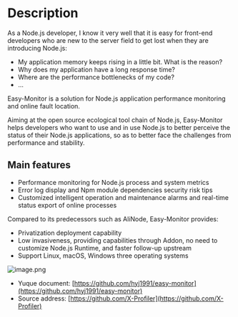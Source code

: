 # Description

As a Node.js developer, I know it very well that it is easy for front-end developers who are new to the server field to get lost when they are introducing Node.js:

-   My application memory keeps rising in a little bit. What is the reason?
-   Why does my application have a long response time?
-   Where are the performance bottlenecks of my code?
-   ...

Easy-Monitor is a solution for Node.js application performance monitoring and online fault location.

Aiming at the open source ecological tool chain of Node.js, Easy-Monitor helps developers who want to use and in use Node.js to better perceive the status of their Node.js applications, so as to better face the challenges from performance and stability.

## Main features

-   Performance monitoring for Node.js process and system metrics
-   Error log display and Npm module dependencies security risk tips
-   Customized intelligent operation and maintenance alarms and real-time status export of online processes

Compared to its predecessors such as AliNode, Easy-Monitor provides:

-   Privatization deployment capability
-   Low invasiveness, providing capabilities through Addon, no need to customize Node.js Runtime, and faster follow-up upstream
-   Support Linux, macOS, Windows three operating systems

![image.png](https://cdn.nlark.com/yuque/0/2020/png/155185/1591704520476-c5a15cc6-32f0-4257-b8f7-a344765f959c.png?x-oss-process=image%2Fresize%2Cw_1492)

-   Yuque document: [https://github.com/hyj1991/easy-monitor](https://github.com/hyj1991/easy-monitor)
-   Source address: [https://github.com/X-Profiler](https://github.com/X-Profiler)